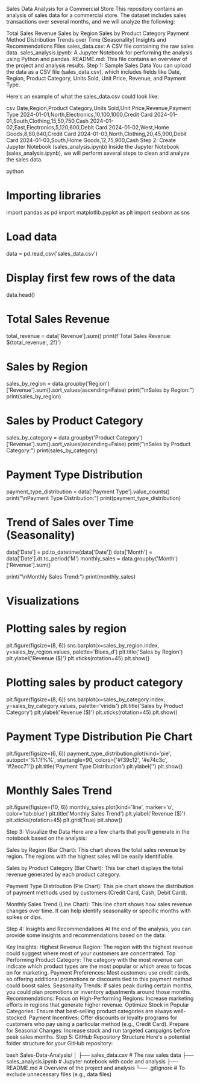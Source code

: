 Sales Data Analysis for a Commercial Store
This repository contains an analysis of sales data for a commercial store. The dataset includes sales transactions over several months, and we will analyze the following:

Total Sales Revenue
Sales by Region
Sales by Product Category
Payment Method Distribution
Trends over Time (Seasonality)
Insights and Recommendations
Files
sales_data.csv: A CSV file containing the raw sales data.
sales_analysis.ipynb: A Jupyter Notebook for performing the analysis using Python and pandas.
README.md: This file contains an overview of the project and analysis results.
Step 1: Sample Sales Data
You can upload the data as a CSV file (sales_data.csv), which includes fields like Date, Region, Product Category, Units Sold, Unit Price, Revenue, and Payment Type.

Here's an example of what the sales_data.csv could look like:

csv
Date,Region,Product Category,Units Sold,Unit Price,Revenue,Payment Type
2024-01-01,North,Electronics,10,100,1000,Credit Card
2024-01-01,South,Clothing,15,50,750,Cash
2024-01-02,East,Electronics,5,120,600,Debit Card
2024-01-02,West,Home Goods,8,80,640,Credit Card
2024-01-03,North,Clothing,20,45,900,Debit Card
2024-01-03,South,Home Goods,12,75,900,Cash
Step 2: Create Jupyter Notebook (sales_analysis.ipynb)
Inside the Jupyter Notebook (sales_analysis.ipynb), we will perform several steps to clean and analyze the sales data.

python
# Importing libraries
import pandas as pd
import matplotlib.pyplot as plt
import seaborn as sns

# Load data
data = pd.read_csv('sales_data.csv')

# Display first few rows of the data
data.head()

# Total Sales Revenue
total_revenue = data['Revenue'].sum()
print(f'Total Sales Revenue: ${total_revenue:,.2f}')

# Sales by Region
sales_by_region = data.groupby('Region')['Revenue'].sum().sort_values(ascending=False)
print("\nSales by Region:")
print(sales_by_region)

# Sales by Product Category
sales_by_category = data.groupby('Product Category')['Revenue'].sum().sort_values(ascending=False)
print("\nSales by Product Category:")
print(sales_by_category)

# Payment Type Distribution
payment_type_distribution = data['Payment Type'].value_counts()
print("\nPayment Type Distribution:")
print(payment_type_distribution)

# Trend of Sales over Time (Seasonality)
data['Date'] = pd.to_datetime(data['Date'])
data['Month'] = data['Date'].dt.to_period('M')
monthly_sales = data.groupby('Month')['Revenue'].sum()

print("\nMonthly Sales Trend:")
print(monthly_sales)

# Visualizations
# Plotting sales by region
plt.figure(figsize=(8, 6))
sns.barplot(x=sales_by_region.index, y=sales_by_region.values, palette='Blues_d')
plt.title('Sales by Region')
plt.ylabel('Revenue ($)')
plt.xticks(rotation=45)
plt.show()

# Plotting sales by product category
plt.figure(figsize=(8, 6))
sns.barplot(x=sales_by_category.index, y=sales_by_category.values, palette='viridis')
plt.title('Sales by Product Category')
plt.ylabel('Revenue ($)')
plt.xticks(rotation=45)
plt.show()

# Payment Type Distribution Pie Chart
plt.figure(figsize=(6, 6))
payment_type_distribution.plot(kind='pie', autopct='%1.1f%%', startangle=90, colors=['#f39c12', '#e74c3c', '#2ecc71'])
plt.title('Payment Type Distribution')
plt.ylabel('')
plt.show()

# Monthly Sales Trend
plt.figure(figsize=(10, 6))
monthly_sales.plot(kind='line', marker='o', color='tab:blue')
plt.title('Monthly Sales Trend')
plt.ylabel('Revenue ($)')
plt.xticks(rotation=45)
plt.grid(True)
plt.show()

Step 3: Visualize the Data
Here are a few charts that you’ll generate in the notebook based on the analysis:

Sales by Region (Bar Chart): This chart shows the total sales revenue by region. The regions with the highest sales will be easily identifiable.

Sales by Product Category (Bar Chart): This bar chart displays the total revenue generated by each product category.

Payment Type Distribution (Pie Chart): This pie chart shows the distribution of payment methods used by customers (Credit Card, Cash, Debit Card).

Monthly Sales Trend (Line Chart): This line chart shows how sales revenue changes over time. It can help identify seasonality or specific months with spikes or dips.

Step 4: Insights and Recommendations
At the end of the analysis, you can provide some insights and recommendations based on the data:

Key Insights:
Highest Revenue Region: The region with the highest revenue could suggest where most of your customers are concentrated.
Top Performing Product Category: The category with the most revenue can indicate which product types are the most popular or which areas to focus on for marketing.
Payment Preferences: Most customers use credit cards, so offering additional promotions or discounts tied to this payment method could boost sales.
Seasonality Trends: If sales peak during certain months, you could plan promotions or inventory adjustments around those months.
Recommendations:
Focus on High-Performing Regions: Increase marketing efforts in regions that generate higher revenue.
Optimize Stock in Popular Categories: Ensure that best-selling product categories are always well-stocked.
Payment Incentives: Offer discounts or loyalty programs for customers who pay using a particular method (e.g., Credit Card).
Prepare for Seasonal Changes: Increase stock and run targeted campaigns before peak sales months.
Step 5: GitHub Repository Structure
Here's a potential folder structure for your GitHub repository:

bash
Sales-Data-Analysis/
│
├── sales_data.csv              # The raw sales data
├── sales_analysis.ipynb        # Jupyter notebook with code and analysis
├── README.md                   # Overview of the project and analysis
└── .gitignore                  # To exclude unnecessary files (e.g., data files)

